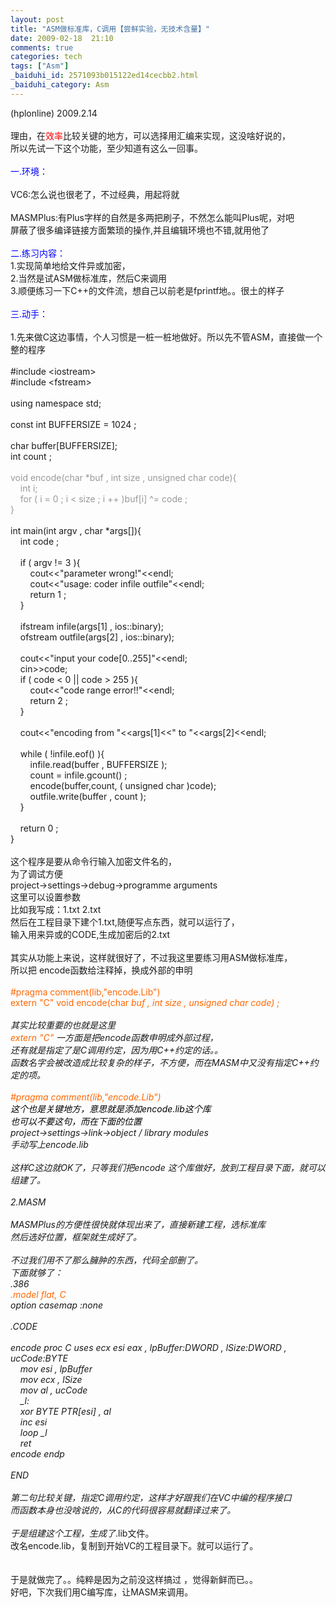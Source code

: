 ```yaml
---
layout: post
title: "ASM做标准库，C调用【尝鲜实验，无技术含量】"
date: 2009-02-18  21:10
comments: true
categories: tech
tags: ["Asm"]
_baiduhi_id: 2571093b015122ed14cecbb2.html
_baiduhi_category: Asm
---
```


(hplonline) 2009.2.14<br/><br/>
理由，在<font color="#ff0000">效率</font>比较关键的地方，可以选择用汇编来实现，这没啥好说的，<br/>
所以先试一下这个功能，至少知道有这么一回事。<br/><br/><font color="#0000ff">一.环境：</font><br/><br/>
VC6:怎么说也很老了，不过经典，用起将就<br/><br/>
MASMPlus:有Plus字样的自然是多两把刷子，不然怎么能叫Plus呢，对吧<br/>
屏蔽了很多编译链接方面繁琐的操作,并且编辑环境也不错,就用他了<br/><br/><font color="#0000ff">二.练习内容：</font><br/>
1.实现简单地给文件异或加密，<br/>
2.当然是试ASM做标准库，然后C来调用<br/>
3.顺便练习一下C++的文件流，想自己以前老是fprintf地。。很土的样子<br/><br/><font color="#0000ff">三.动手：</font><br/><br/>
1.先来做C这边事情，个人习惯是一桩一桩地做好。所以先不管ASM，直接做一个整的程序<br/><br/>
#include &lt;iostream&gt;<br/>
#include &lt;fstream&gt;<br/><br/>
using namespace std;<br/><br/>
const int BUFFERSIZE = 1024 ; <br/><br/>
char buffer[BUFFERSIZE];<br/>
int count ; <br/><br/><font color="#999999">void encode(char *buf , int size , unsigned char code){<br/>
     int i;<br/>
     for ( i = 0 ; i &lt; size ; i ++ )buf[i] ^= code ;<br/>
}</font><br/><br/>
int main(int argv , char *args[]){<br/>
     int code ; <br/><br/>
     if ( argv != 3 ){<br/>
          cout&lt;&lt;"parameter wrong!"&lt;&lt;endl; <br/>
          cout&lt;&lt;"usage: coder infile outfile"&lt;&lt;endl;<br/>
          return 1 ; <br/>
     }<br/><br/>
     ifstream infile(args[1] , ios::binary);<br/>
     ofstream outfile(args[2] , ios::binary);<br/>
     <br/>
     cout&lt;&lt;"input your code[0..255]"&lt;&lt;endl;<br/>
     cin&gt;&gt;code;<br/>
     if ( code &lt; 0 || code &gt; 255 ){<br/>
          cout&lt;&lt;"code range error!!"&lt;&lt;endl;<br/>
          return 2 ;<br/>
     }<br/><br/>
     cout&lt;&lt;"encoding from "&lt;&lt;args[1]&lt;&lt;" to "&lt;&lt;args[2]&lt;&lt;endl;<br/><br/>
     while ( !infile.eof() ){<br/>
          infile.read(buffer , BUFFERSIZE );<br/>
          count = infile.gcount() ; <br/>
          encode(buffer,count, ( unsigned char )code);<br/>
          outfile.write(buffer , count );<br/>
     }<br/><br/>
     return 0 ;<br/>
}<br/><br/>
这个程序是要从命令行输入加密文件名的，<br/>
为了调试方便<br/>
project-&gt;settings-&gt;debug-&gt;programme arguments<br/>
这里可以设置参数<br/>
比如我写成：1.txt 2.txt<br/>
然后在工程目录下建个1.txt,随便写点东西，就可以运行了，<br/>
输入用来异或的CODE,生成加密后的2.txt<br/><br/>
其实从功能上来说，这样就很好了，不过我这里要练习用ASM做标准库，<br/>
所以把 encode函数给注释掉，换成外部的申明<br/><font color="#ff6600"><br/>
#pragma comment(lib,"encode.Lib")<br/>
extern "C" void encode(char *buf , int size , unsigned char code) ;</font><br/><br/>
其实比较重要的也就是这里<br/><font color="#ff6600">extern "C"</font> 一方面是把encode函数申明成外部过程，<br/>
还有就是指定了是C调用约定，因为用C++约定的话。。<br/>
函数名字会被改造成比较复杂的样子，不方便，而在MASM中又没有指定C++约定的项。<br/><br/><font color="#ff6600">#pragma comment(lib,"encode.Lib")       <br/><font color="#000000">这个也是关键地方，意思就是添加encode.lib这个库<br/>
也可以不要这句，而在下面的位置<br/></font></font>project-&gt;settings-&gt;link-&gt;object / library modules<br/>
手动写上encode.lib<br/><br/>
这样C这边就OK了，只等我们把encode 这个库做好，放到工程目录下面，就可以组建了。<br/><br/>
2.MASM<br/><br/>
MASMPlus的方便性很快就体现出来了，直接新建工程，选标准库<br/>
然后选好位置，框架就生成好了。<br/><br/>
不过我们用不了那么臃肿的东西，代码全部删了。<br/>
下面就够了：<br/>
.386<br/><font color="#ff6600">.model flat, C</font><br/>
option casemap :none <br/><br/>
.CODE<br/><br/>
encode proc C uses ecx esi eax ,  lpBuffer:DWORD , lSize:DWORD , ucCode:BYTE<br/>
     mov esi , lpBuffer<br/>
     mov ecx , lSize<br/>
     mov al , ucCode<br/>
     _l:<br/>
     xor BYTE PTR[esi] , al<br/>
     inc esi <br/>
     loop _l<br/>
     ret<br/>
encode endp<br/><br/>
END<br/><br/>
第二句比较关键，指定C调用约定，这样才好跟我们在VC中编的程序接口<br/>
而函数本身也没啥说的，从C的代码很容易就翻译过来了。<br/><br/>
于是组建这个工程，生成了*.lib文件。<br/>
改名encode.lib，复制到开始VC的工程目录下。就可以运行了。<br/><br/><br/>
于是就做完了。。纯粹是因为之前没这样搞过 ，觉得新鲜而已。。<br/>
好吧，下次我们用C编写库，让MASM来调用。
